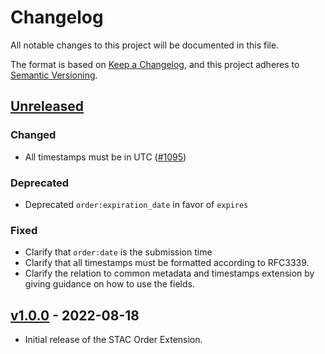# Changelog
All notable changes to this project will be documented in this file.

The format is based on [Keep a Changelog](https://keepachangelog.com/en/1.0.0/),
and this project adheres to [Semantic Versioning](https://semver.org/spec/v2.0.0.html).

## [Unreleased]

### Changed

- All timestamps must be in UTC ([#1095](https://github.com/radiantearth/stac-spec/issues/1095))

### Deprecated

- Deprecated `order:expiration_date` in favor of `expires`

### Fixed

- Clarify that `order:date` is the submission time
- Clarify that all timestamps must be formatted according to RFC3339.
- Clarify the relation to common metadata and timestamps extension by giving guidance on how to use the fields.

## [v1.0.0] - 2022-08-18

- Initial release of the STAC Order Extension.

[Unreleased]: <https://github.com/stac-extensions/order/compare/v1.0.0...HEAD>
[v1.0.0]: <https://github.com/stac-extensions/order/tree/v1.0.0>
